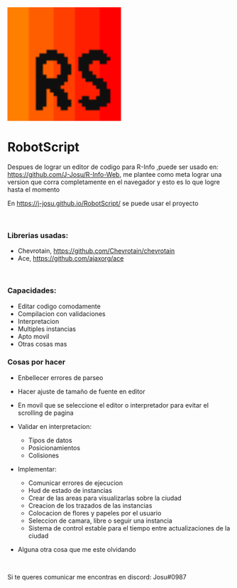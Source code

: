 <img src="./src/assets/svg/RobotScript-Icon.svg" alt="RobotScript icon" style="height: 16rem; width: 16rem;"/>

<br>

# RobotScript


Despues de lograr un editor de codigo para R-Info ,puede ser usado en: https://github.com/J-Josu/R-Info-Web, me plantee como meta lograr una version que corra completamente en el navegador y esto es lo que logre hasta el momento

En https://j-josu.github.io/RobotScript/ se puede usar el proyecto

<br>

### Librerias usadas:

- Chevrotain, https://github.com/Chevrotain/chevrotain
- Ace, https://github.com/ajaxorg/ace

<br>

### Capacidades:

- Editar codigo comodamente
- Compilacion con validaciones
- Interpretacion
- Multiples instancias
- Apto movil
- Otras cosas mas

### Cosas por hacer

- Enbellecer errores de parseo
- Hacer ajuste de tamaño de fuente en editor
- En movil que se seleccione el editor o interpretador para evitar el scrolling de pagina
- Validar en interpretacion:
    - Tipos de datos
    - Posicionamientos
    - Colisiones

- Implementar:
    - Comunicar errores de ejecucion
    - Hud de estado de instancias
    - Crear de las areas para visualizarlas sobre la ciudad
    - Creacion de los trazados de las instancias
    - Colocacion de flores y papeles por el usuario
    - Seleccion de camara, libre o seguir una instancia
    - Sistema de control estable para el tiempo entre actualizaciones de la ciudad

- Alguna otra cosa que me este olvidando

<br>

Si te queres comunicar me encontras en discord: Josu#0987
